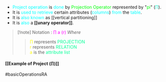 - <span style="color:#00ffff">Project operation</span> is <span style="color:#00ffff">done</span> by <span style="color:#01ff07">Projection Operator</span> represented by "<span style="color:#01ff07">pi</span>" (<span style="color:#00ffcc">∏</span>).
- It is<span style="color:#00ffff"> used to retrieve</span> certain attributes (<span style="color:#00ffff">columns</span>) <span style="color:#00ffff">from</span> the <span style="color:#00ffff">table</span>.
- It is <span style="color:#00ffff">also known</span> as [[vertical partitioning]]
- It is <span style="color:#00ffff">also</span> a **[[unary operator]]**.

>[!note] Notation : <span style="color:#ff00ff">∏ a (r)</span>
>*Where*
>><span style="color:#fffd01">∏</span> represents <span style="color:#00ff96">PROJECTION</span>  
>><span style="color:#fffd01">r</span> represents <span style="color:#00ff96">RELATION</span>  
>><span style="color:#fffd01">a</span> is the <span style="color:#00ff96">attribute list</span>

#### [[Example of Project (∏)]]

#basicOperationsRA